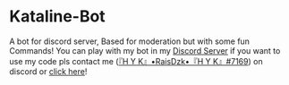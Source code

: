 # Kataline-Bot
A bot for discord server, Based for moderation but with some fun Commands!
You can play with my bot in my [Discord Server](https://discord.com/pk5ZqgCUeF)
if you want to use my code pls contact me ([『H Y K』•RaisDzk•『H Y K』#7169](https://discord.com/channels/@me/695083166641422379)) on discord or [click here](https://discord.com/channels/@me/695083166641422379)!
